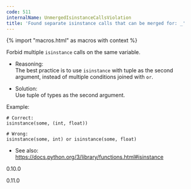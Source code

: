 ```yaml
---
code: 511
internalName: UnmergedIsinstanceCallsViolation
title: 'Found separate isinstance calls that can be merged for: _'
---
```


{% import "macros.html" as macros with context %}

Forbid multiple `isinstance` calls on the same variable.

  - Reasoning:  
    The best practice is to use `isinstance` with tuple as the second
    argument, instead of multiple conditions joined with `or`.

  - Solution:  
    Use tuple of types as the second argument.

Example:

    # Correct:
    isinstance(some, (int, float))
    
    # Wrong:
    isinstance(some, int) or isinstance(some, float)

  - See also:  
    <https://docs.python.org/3/library/functions.html#isinstance>

<div class="versionadded">

0.10.0

</div>

<div class="versionchanged">

0.11.0

</div>